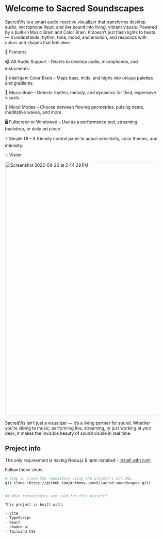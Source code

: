 # Welcome to Sacred Soundscapes

SacredVis is a smart audio-reactive visualizer that transforms desktop audio, microphone input, and live sound into living, vibrant visuals. Powered by a built-in Music Brain and Color Brain, it doesn’t just flash lights to beats — it understands rhythm, tone, mood, and emotion, and responds with colors and shapes that feel alive.

🌟 Features

🎧 All-Audio Support – Reacts to desktop audio, microphones, and instruments.

🎨 Intelligent Color Brain – Maps bass, mids, and highs into unique palettes and gradients.

🧠 Music Brain – Detects rhythm, melody, and dynamics for fluid, expressive visuals.

🔮 Mood Modes – Choose between flowing geometries, pulsing beats, meditative waves, and more.

🖥️ Fullscreen or Windowed – Use as a performance tool, streaming backdrop, or daily art piece.

⚡ Simple UI – A friendly control panel to adjust sensitivity, color themes, and intensity.

💡 Vision

<img width="1238" height="839" alt="Screenshot 2025-08-26 at 2 44 29 PM" src="https://github.com/user-attachments/assets/5b0fe70d-c237-46c1-b4d5-6df95347c9b9" />


SacredVis isn’t just a visualizer — it’s a living partner for sound. Whether you’re vibing to music, performing live, streaming, or just working at your desk, it makes the invisible beauty of sound visible in real time.

## Project info

The only requirement is having Node.js & npm installed - [install with nvm](https://github.com/nvm-sh/nvm#installing-and-updating)

Follow these steps:

```sh
# Step 1: Clone the repository using the project's Git URL.
git clone (https://github.com/Anthony-Leon6/sacred-soundscapes.git)


## What technologies are used for this project?

This project is built with:

- Vite
- TypeScript
- React
- shadcn-ui
- Tailwind CSS

